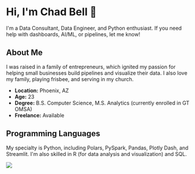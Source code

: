 # Hi, I'm Chad Bell 👋

I'm a Data Consultant, Data Engineer, and Python enthusiast. If you need help with dashboards, AI/ML, or pipelines, let me know!

## About Me

I was raised in a family of entrepreneurs, which ignited my passion for helping small businesses build pipelines and visualize their data. I also love my family, playing frisbee, and serving in my church.

- **Location:** Phoenix, AZ
- **Age:** 23
- **Degree:** B.S. Computer Science, M.S. Analytics (currently enrolled in GT OMSA)
- **Freelance:** Available

## Programming Languages

My specialty is Python, including Polars, PySpark, Pandas, Plotly Dash, and Streamlit. I'm also skilled in R (for data analysis and visualization) and SQL.


<img src="https://cdn.jsdelivr.net/gh/devicons/devicon@latest/icons/python/python-original-wordmark.svg" />
